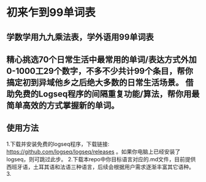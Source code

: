# 初来乍到99单词表
学数学用九九乘法表，学外语用99单词表
------

精心挑选70个日常生活中最常用的单词/表达方式外加0-1000工29个数字，不多不少共计99个条目，帮你搞定初到异域他乡之后绝大多数的日常生活场景。
借助免费的Logseq程序的间隔重复功能/算法，帮你用最简单高效的方式掌握新的单词。
------
## 使用方法
1.下载并安装免费的logseq程序，下载链接: https://github.com/logseq/logseq/releases 。如果你电脑上已经安装了logseq，则可跳过此步。
2.下载本repo中你目标语言对应的.md文件，目前提供西班牙语，土耳其语和法语三种语言，后续会根据用户需求逐渐丰富其它语种。
3. 
